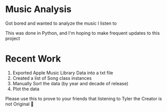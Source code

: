 # Music Analysis
 
Got bored and wanted to analyze the music I listen to

This was done in Python, and I'm hoping to make frequent updates to this project

# Recent Work

1. Exported Apple Music Library Data into a txt file
2. Created a list of Song class instances
3. Manually Sort the data (by year and decade of release)
4. Plot the data

Please use this to prove to your friends that listening to Tyler the Creator is not Original 🥸
